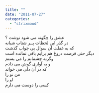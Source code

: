 ```yaml
---
title: ""
date: "2011-07-27"
categories: 
  - "strixmood"
---
```


  
عشق را چگونه می شود نوشت ؟  
در گذر این لحظات پــر شتاب شبانه  
که به غفلت آن سوال بی جواب گذشت  
دیگر حتی فرصت دروغ هم برایم باقی نمانده است  
وگرنه چشمانم را می بستم  
و به آوازی گوش می دادم  
که در آن دلی می خواند  
من تو را  
او را  
کسی را دوست می دارم
